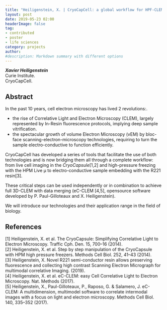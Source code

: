 ```yaml
---
title: "Heiligenstein, X. | CryoCapCell: a global workflow for HPF-CLEM"
layout: post
date: 2019-05-23 02:00
headerImage: false
tag:
- contributed
- poster
- life sciences
category: projects
author:
#description: Markdown summary with different options
---
```


_**Xavier Heiligenstein**_<br/>
Curie Institute.<br/>
CryoCapCell.<br/>

## Abstract

In the past 10 years, cell electron microscopy has lived 2 revolutions:.<br/>
* the rise of Correlative Light and Electron Microscopy (CLEM), largely represented by In-Resin fluorescence protocols, implying deep sample vitrification.<br/>
* the spectacular growth of volume Electron Microscopy (vEM) by bloc-face scanning-electron-microscopy technologies, requiring to turn the sample electro-conductive to function efficiently.<br/>

CryoCapCell has developed a series of tools that facilitate the use of both technologies and is now bridging them all through a complete workflow: from live cell imaging in the _CryoCapsule_[1,2] and high-pressure freezing with the HPM Live µ to electro-conductive sample embedding with the R221 resin[3].<br/>

These critical steps can be used independently or in combination to achieve full 3D-CLEM with data merging (eC-CLEM [4,5], opensource software developed by P. Paul-Gilloteaux and X. Heiligenstein).<br/>

We will introduce our technologies and their application range in the field of biology.<br/>

## References
[1] Heiligenstein, X. et al. The CryoCapsule: Simplifying Correlative Light to Electron Microscopy. Traffic Cph. Den. 15, 700–16 (2014).<br/>
[2] Heiligenstein, X. et al. Step by step manipulation of the CryoCapsule with HPM high pressure freezers. Methods Cell Biol. 252, 41–43 (2014).<br/>
[3] Heiligenstein, X. Novel R221 semi-conductor resin allows preserving fluorescence and collecting high contrast Scanning Electron Micrograph for multimodal correlative Imaging. (2019).<br/>
[4] Heiligenstein, X. et al. eC-CLEM: easy Cell Correlative Light to Electron Microscopy. Nat. Methods (2017).<br/>
[5] Heiligenstein, X., Paul-Gilloteaux, P., Raposo, G. & Salamero, J. eC-CLEM: A multidimension, multimodel software to correlate intermodal images with a focus on light and electron microscopy. Methods Cell Biol. 140, 335–352 (2017).<br/>

